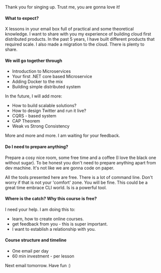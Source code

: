 Thank you for singing up. Trust me, you are gonna love it!

#### What to expect?

X lessons in your email box full of practical and some theoretical knowledge. I want to share with you my experience of building cloud first distributed products. In the past 5 years, I have built different products that required scale. I also made a migration to the cloud. There is plenty to share.

#### We will go together through

* Introduction to Microservices
* Your first .NET core based Microservice
* Adding Docker to the mix
* Building simple distributed system

In the future, I will add more:
* How to build scalable solutions?
* How to design Twitter and run it live?
* CQRS - based system
* CAP Theorem
* Weak vs Strong Consistency

More and more and more. I am waiting for your feedback.

#### Do I need to prepare anything?

Prepare a cosy nice room, some free time and a coffee (I love the black one without sugar). To be honest you don't need to prepare anything apart from dev machine. It's not like we are gonna code on paper.

All the tools presented here are free. There is a lot of command line. Don't worry if that is not your 'comfort' zone. You will be fine. This could be a great time embrace CLI world. Is is a powerful tool.

#### Where is the catch? Why this course is free?

I need your help. I am doing this to:

* learn, how to create online courses.
* get feedback from you - this is super important. 
* I want to establish a relationship with you.

#### Course structure and timeline

* One email per day
* 60 min investment - per lesson

Next email tomorrow. Have fun :)
